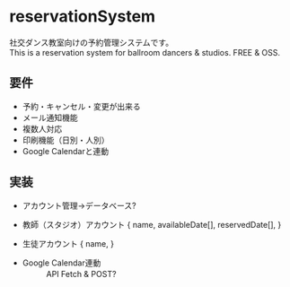 # reservationSystem
社交ダンス教室向けの予約管理システムです。  
This is a reservation system for ballroom dancers &amp; studios. FREE &amp; OSS.


## 要件
* 予約・キャンセル・変更が出来る
* メール通知機能
* 複数人対応
* 印刷機能（日別・人別）
* Google Calendarと連動


## 実装
* アカウント管理→データベース?
- 教師（スタジオ）アカウント
  {
    name,
    availableDate[],
    reservedDate[],
  }

- 生徒アカウント
  {
    name,
  }

* Google Calendar連動  
　　　API Fetch & POST?
